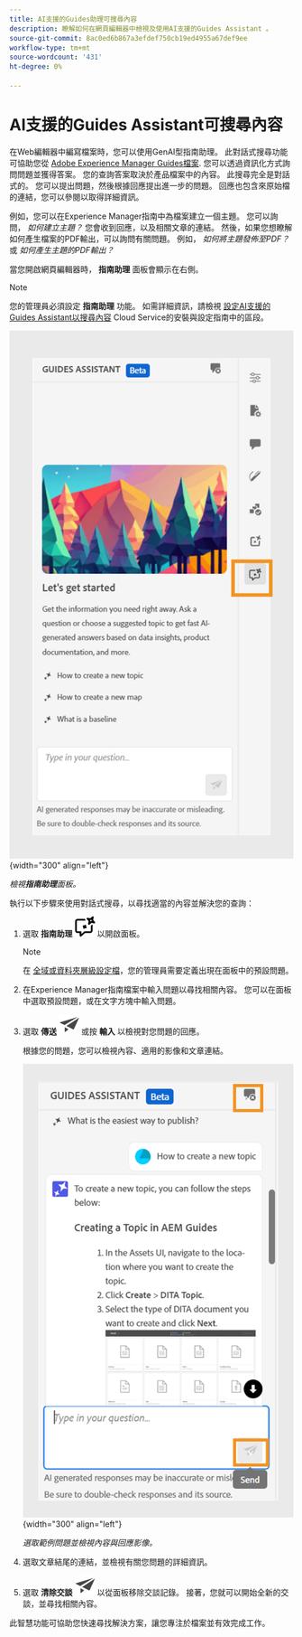 ```yaml
---
title: AI支援的Guides助理可搜尋內容
description: 瞭解如何在網頁編輯器中檢視及使用AI支援的Guides Assistant 。
source-git-commit: 8ac0ed6b867a3efdef750cb19ed4955a67def9ee
workflow-type: tm+mt
source-wordcount: '431'
ht-degree: 0%

---
```



# AI支援的Guides Assistant可搜尋內容



在Web編輯器中編寫檔案時，您可以使用GenAI型指南助理。 此對話式搜尋功能可協助您從 [Adobe Experience Manager Guides檔案](https://experienceleague.adobe.com/en/docs/experience-manager-guides/using/overview).
您可以透過資訊化方式詢問問題並獲得答案。 您的查詢答案取決於產品檔案中的內容。 此搜尋完全是對話式的。 您可以提出問題，然後根據回應提出進一步的問題。 回應也包含來原始檔的連結，您可以參閱以取得詳細資訊。

例如，您可以在Experience Manager指南中為檔案建立一個主題。 您可以詢問， *如何建立主題？* 您會收到回應，以及相關文章的連結。 然後，如果您想瞭解如何產生檔案的PDF輸出，可以詢問有關問題。 例如， *如何將主題發佈至PDF？* 或 *如何產生主題的PDF輸出？*



當您開啟網頁編輯器時， **指南助理** 面板會顯示在右側。



>[!NOTE]
>
> 您的管理員必須設定 **指南助理** 功能。 如需詳細資訊，請檢視 [設定AI支援的Guides Assistant以搜尋內容](../cs-install-guide/conf-guides-assistant.md) Cloud Service的安裝與設定指南中的區段。

![「參考線小幫手」面板](images/guides-assistant-panel.png){width="300" align="left"}

*檢視&#x200B;**指南助理**面板。*

執行以下步驟來使用對話式搜尋，以尋找適當的內容並解決您的查詢：

1. 選取 **指南助理** ![參考線助理圖示](images/guides-assistant-icon.svg) 以開啟面板。



   >[!NOTE]
   >
   > 在 [全域或資料夾層級設定檔](../cs-install-guide/conf-folder-level.md#conf-ai-guides-assistant)，您的管理員需要定義出現在面板中的預設問題。

1. 在Experience Manager指南檔案中輸入問題以尋找相關內容。 您可以在面板中選取預設問題，或在文字方塊中輸入問題。

1. 選取 **傳送**  ![傳送圖示](images/send-icon.svg)  或按 **輸入**  以檢視對您問題的回應。

   根據您的問題，您可以檢視內容、適用的影像和文章連結。

   ![指南助理面板回應](images/guides-assistant-panel-response.png){width="300" align="left"}


   *選取範例問題並檢視內容與回應影像。*





1. 選取文章結尾的連結，並檢視有關您問題的詳細資訊。


1. 選取 **清除交談** ![清除交談](images/clear-conversation-icon.svg) 以從面板移除交談記錄。 接著，您就可以開始全新的交談，並尋找相關內容。

此智慧功能可協助您快速尋找解決方案，讓您專注於檔案並有效完成工作。